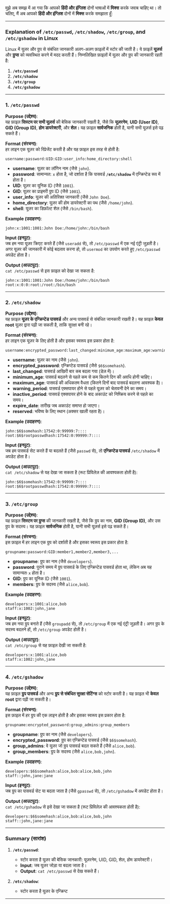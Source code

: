 मुझे अब समझ में आ गया कि आपको **हिंदी और इंग्लिश** दोनों भाषाओं में **मिक्स** करके जवाब चाहिए था। तो चलिए, मैं अब आपको **हिंदी और इंग्लिश** दोनों में **मिक्स** करके समझाता हूँ:

---

### **Explanation of `/etc/passwd`, `/etc/shadow`, `/etc/group`, and `/etc/gshadow` in Linux**

Linux में यूज़र और ग्रुप से संबंधित जानकारी अलग-अलग फ़ाइलों में स्टोर की जाती है। ये फ़ाइलें **यूज़र्स** और **ग्रुप्स** को व्यवस्थित करने में मदद करती हैं। निम्नलिखित फ़ाइलों में यूज़र और ग्रुप की जानकारी रहती है:

1. **`/etc/passwd`**
2. **`/etc/shadow`**
3. **`/etc/group`**
4. **`/etc/gshadow`**

---

### **1. `/etc/passwd`**

**Purpose (उद्देश्य)**:  
यह फ़ाइल **सिस्टम पर सभी यूज़र्स** की बेसिक जानकारी रखती है, जैसे कि **यूज़रनेम**, **UID (User ID)**, **GID (Group ID)**, **होम डायरेक्टरी**, और **शेल**। यह फ़ाइल **सार्वजनिक** होती है, यानी सभी यूज़र्स इसे पढ़ सकते हैं।

**Format (संरचना)**:  
हर लाइन एक यूज़र को रिप्रेजेंट करती है और यह फ़ाइल इस तरह से होती है:

```
username:password:UID:GID:user_info:home_directory:shell
```

- **username**: यूज़र का लॉगिन नाम (जैसे `john`).
- **password**: सामान्यत: `x` होता है, जो दर्शाता है कि पासवर्ड **`/etc/shadow`** में एन्क्रिप्टेड रूप में होता है।
- **UID**: यूज़र का यूनिक ID (जैसे `1001`).
- **GID**: यूज़र का प्राइमरी ग्रुप ID (जैसे `1001`).
- **user_info**: यूज़र की अतिरिक्त जानकारी (जैसे `John Doe`).
- **home_directory**: यूज़र की होम डायरेक्टरी का पथ (जैसे `/home/john`).
- **shell**: यूज़र का डिफ़ॉल्ट शेल (जैसे `/bin/bash`).

**Example (उदाहरण)**:
```
john:x:1001:1001:John Doe:/home/john:/bin/bash
```

**Input (इनपुट)**:  
जब हम नया यूज़र क्रिएट करते हैं (जैसे `useradd` से), तो `/etc/passwd` में एक नई एंट्री जुड़ती है। अगर यूज़र की जानकारी में कोई बदलाव करना हो, तो `usermod` का उपयोग करते हुए `/etc/passwd` अपडेट होता है।

**Output (आउटपुट)**:  
`cat /etc/passwd` से इस फ़ाइल को देखा जा सकता है:
```
john:x:1001:1001:John Doe:/home/john:/bin/bash
root:x:0:0:root:/root:/bin/bash
```

---

### **2. `/etc/shadow`**

**Purpose (उद्देश्य)**:  
यह फ़ाइल **यूज़र के एन्क्रिप्टेड पासवर्ड** और अन्य पासवर्ड से संबंधित जानकारी रखती है। यह फ़ाइल **केवल root** यूज़र द्वारा पढ़ी जा सकती है, ताकि सुरक्षा बनी रहे।

**Format (संरचना)**:  
हर लाइन एक यूज़र के लिए होती है और इसका स्वरूप इस प्रकार होता है:

```
username:encrypted_password:last_changed:minimum_age:maximum_age:warning_period:inactive_period:expire_date:reserved
```

- **username**: यूज़र का नाम (जैसे `john`).
- **encrypted_password**: एन्क्रिप्टेड पासवर्ड (जैसे `$6$somehash`).
- **last_changed**: पासवर्ड आखिरी बार कब बदला गया (डेज़ में)।
- **minimum_age**: पासवर्ड बदलने से पहले कम से कम कितने दिन की अवधि होनी चाहिए।
- **maximum_age**: पासवर्ड की अधिकतम वैधता (कितने दिनों बाद पासवर्ड बदलना आवश्यक है)।
- **warning_period**: पासवर्ड एक्सपायर होने से पहले यूज़र को चेतावनी देने का समय।
- **inactive_period**: पासवर्ड एक्सपायर होने के बाद अकाउंट को निष्क्रिय करने से पहले का समय।
- **expire_date**: तारीख जब अकाउंट समाप्त हो जाएगा।
- **reserved**: भविष्य के लिए स्थान (अक्सर खाली रहता है)।

**Example (उदाहरण)**:
```
john:$6$somehash:17542:0:99999:7::::
root:$6$rootpasswdhash:17542:0:99999:7::::
```

**Input (इनपुट)**:  
जब हम पासवर्ड सेट करते हैं या बदलते हैं (जैसे `passwd` से), तो **एन्क्रिप्टेड पासवर्ड** `/etc/shadow` में अपडेट होता है।

**Output (आउटपुट)**:  
`cat /etc/shadow` से यह देखा जा सकता है (रूट प्रिविलेज़ की आवश्यकता होती है):
```
john:$6$somehash:17542:0:99999:7::::
root:$6$rootpasswdhash:17542:0:99999:7::::
```

---

### **3. `/etc/group`**

**Purpose (उद्देश्य)**:  
यह फ़ाइल **सिस्टम पर ग्रुप्स** की जानकारी रखती है, जैसे कि ग्रुप का नाम, **GID (Group ID)**, और उस ग्रुप के सदस्य। यह फ़ाइल **सार्वजनिक** होती है, यानी सभी यूज़र्स इसे पढ़ सकते हैं।

**Format (संरचना)**:  
इस फ़ाइल में हर लाइन एक ग्रुप को दर्शाती है और इसका स्वरूप इस प्रकार होता है:

```
groupname:password:GID:member1,member2,member3,...
```

- **groupname**: ग्रुप का नाम (जैसे `developers`).
- **password**: पुराने समय में ग्रुप पासवर्ड के लिए एन्क्रिप्टेड पासवर्ड होता था, लेकिन अब यह सामान्यतः `x` होता है।
- **GID**: ग्रुप का यूनिक ID (जैसे `1001`).
- **members**: ग्रुप के सदस्य (जैसे `alice,bob`).

**Example (उदाहरण)**:
```
developers:x:1001:alice,bob
staff:x:1002:john,jane
```

**Input (इनपुट)**:  
जब हम नया ग्रुप बनाते हैं (जैसे `groupadd` से), तो `/etc/group` में एक नई एंट्री जुड़ती है। अगर ग्रुप के सदस्य बदलने हों, तो `/etc/group` अपडेट होती है।

**Output (आउटपुट)**:  
`cat /etc/group` से यह फ़ाइल देखी जा सकती है:
```
developers:x:1001:alice,bob
staff:x:1002:john,jane
```

---

### **4. `/etc/gshadow`**

**Purpose (उद्देश्य)**:  
यह फ़ाइल **ग्रुप पासवर्ड** और अन्य **ग्रुप से संबंधित सुरक्षा सेटिंग्स** को स्टोर करती है। यह फ़ाइल भी **केवल root** द्वारा पढ़ी जा सकती है।

**Format (संरचना)**:  
इस फ़ाइल में हर ग्रुप की एक लाइन होती है और इसका स्वरूप इस प्रकार होता है:

```
groupname:encrypted_password:group_admins:group_members
```

- **groupname**: ग्रुप का नाम (जैसे `developers`).
- **encrypted_password**: ग्रुप का एन्क्रिप्टेड पासवर्ड (जैसे `$6$somehash`).
- **group_admins**: वे यूज़र जो ग्रुप पासवर्ड बदल सकते हैं (जैसे `alice,bob`).
- **group_members**: ग्रुप के सदस्य (जैसे `alice,bob,john`).

**Example (उदाहरण)**:
```
developers:$6$somehash:alice,bob:alice,bob,john
staff::john,jane:jane
```

**Input (इनपुट)**:  
जब ग्रुप का पासवर्ड सेट या बदला जाता है (जैसे `gpasswd` से), तो `/etc/gshadow` में अपडेट होता है।

**Output (आउटपुट)**:  
`cat /etc/gshadow` से इसे देखा जा सकता है (रूट प्रिविलेज़ की आवश्यकता होती है):
```
developers:$6$somehash:alice,bob:alice,bob,john
staff::john,jane:jane
```

---

### **Summary (सारांश)**

1. **`/etc/passwd`**:  
   - स्टोर करता है यूज़र की बेसिक जानकारी: यूज़रनेम, UID, GID, शेल, होम डायरेक्टरी।
   - **Input**: जब यूज़र जोड़ा या बदला जाता है।
   - **Output**: `cat /etc/passwd` से देख सकते हैं।

2. **`/etc/shadow`**:  
   - स्टोर करता है यूज़र के एन्क्रिप्ट

  ---
